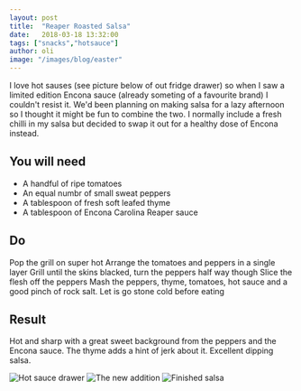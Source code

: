 ```yaml
---
layout: post
title:  "Reaper Roasted Salsa"
date:   2018-03-18 13:32:00
tags: ["snacks","hotsauce"] 
author: oli
image: "/images/blog/easter"
---
```


I love hot sauses (see picture below of out fridge drawer) so when I saw a limited edition Encona sauce (already someting of a favourite brand) I couldn't resist it.  We'd been planning on making salsa for a lazy afternoon so I thought it might be fun to combine the two.  I normally include a fresh chilli in my salsa but decided to swap it out for a healthy dose of Encona instead.

## You will need

* A handful of ripe tomatoes
* An equal numbr of small sweat peppers
* A tablespoon of fresh soft leafed thyme
* A tablespoon of Encona Carolina Reaper sauce

## Do

Pop the grill on super hot
Arrange the tomatoes and peppers in a single layer
Grill until the skins blacked, turn the peppers half way though
Slice the flesh off the peppers
Mash the peppers, thyme, tomatoes, hot sauce and a good pinch of rock salt. 
Let is go stone cold before eating


## Result

Hot and sharp with a great sweet background from the peppers and the Encona sauce.  The thyme adds a hint of jerk about it.  Excellent dipping salsa.



![Hot sauce drawer](/images/blog/reaper-roasted-salsa/reaper-roasted-salsa_01.jpg)
![The new addition](/images/blog/reaper-roasted-salsa/reaper-roasted-salsa_02.jpg)
![Finished salsa](/images/blog/reaper-roasted-salsa/reaper-roasted-salsa_03.jpg)
